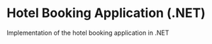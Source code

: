 Hotel Booking Application (.NET)
================================

Implementation of the hotel booking application in .NET
